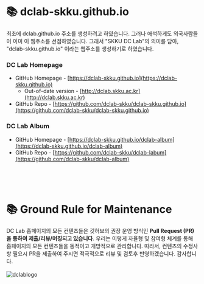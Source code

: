 # 📚 dclab-skku.github.io

최초에 dclab.github.io 주소를 생성하려고 하였습니다. 그러나 애석하게도 외국사람들이 이미 이 웹주소를 선점하였습니다. 그래서 "SKKU DC Lab"의 의미를 담아, "dclab-skku.github.io" 이라는 웹주소를 생성하기로 하였습니다. 

### DC Lab Homepage
* GitHub Homepage - [https://dclab-skku.github.io](https://dclab-skku.github.io)
  * Out-of-date version - [http://dclab.skku.ac.kr](http://dclab.skku.ac.kr)
* GitHub Repo - [https://github.com/dclab-skku/dclab-skku.github.io](https://github.com/dclab-skku/dclab-skku.github.io)


### DC Lab Album
* GitHub Homepage - [https://dclab-skku.github.io/dclab-album](https://dclab-skku.github.io/dclab-album)
* GitHub Repo - [https://github.com/dclab-skku/dclab-labum](https://github.com/dclab-skku/dclab-album)
<br>
<br>
<br>

# 📚 Ground Rule for Maintenance 
DC Lab 홈페이지의 모든 컨텐츠들은 깃허브의 권장 운영 방식인 **Pull Request (PR)을 통하여 제출/리뷰/머징되고 있습니다**. 우리는 이렇게 자율형 및 참여형 체계를 통해 홈페이지의 모든 컨텐츠들을 동적이고 개방적으로 관리합니다. 따라서, 컨텐츠의 수정사항 필요시 PR을 제출하여 주시면 적극적으로 리뷰 및 검토후 반영하겠습니다. 감사합니다. 
<br>
<br>
![dclablogo](./docs/assets/img/dclab.jpg)




